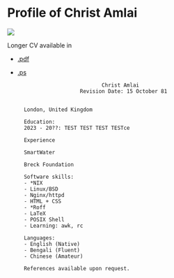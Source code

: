 # Profile of Christ Amlai

<img src=/.pix/mee1.webp>

Longer CV available in
- [.pdf](cv.pdf)
- [.ps](cv.ps)


                                 Christ Amlai                                 
                          Revision Date: 15 October 81


        London, United Kingdom                                            
                 
        Education:                                                       
        2023 - 20??: TEST TEST TEST TESTce 
                  
        Experience                                                      
                  
        SmartWater                                                  

        Breck Foundation
        
        Software skills:
        - *NIX
        - Linux/BSD
        - Nginx/httpd
        - HTML + CSS
        - *Roff
        - LaTeX
        - POSIX Shell
        - Learning: awk, rc
                  
        Languages:
        - English (Native)
        - Bengali (Fluent)
        - Chinese (Amateur)

        References available upon request.


